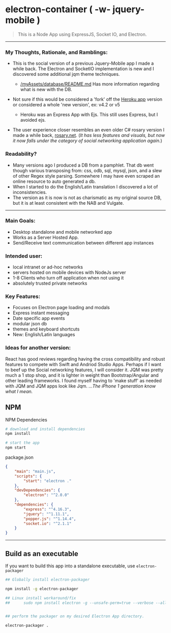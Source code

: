 # electron-container ( -w- jquery-mobile )

> This is a Node App using ExpressJS, Socket IO, and Electron.

---

### My Thoughts, Rationale, and Ramblings:

* This is the social version of a previous Jquery-Mobile app I made a while back. The Electron and SocketIO implementation is new and I discovered some additional jqm theme techniques.

    * [/myAssets/database/README.md](./myAssets/database/README.md) Has more information regarding what is new with the DB.


* Not sure if this would be considered a 'fork' off the [Heroku app](https://github.com/mezcel/heroku-joyful-mystery) version or considered a whole 'new version', ex: v4.2 or v5

    * Heroku was an Express App with Ejs. This still uses Express, but I avoided ejs.


* The user experience closer resembles an even older C# rosary version I made a while back, [rosary.net](https://github.com/mezcel/rosary.net). (_It has less features and visuals, but now it now falls under the category of social networking application again._)

### Readability?
* Many versions ago I produced a DB from a pamphlet. That db went though various transposing from: css, odb, sql, mysql, json, and a slew of other Regex style parsing. Somewhere I may have even scraped an online resource to auto generated a db.
* When I started to do the English/Latin translation I discovered a lot of inconsistencies.
* The version as it is now is not as charismatic as my original source DB, but it is at least consistent with the NAB and Vulgate.

---

### Main Goals:

* Desktop standalone and mobile networked app
* Works as a Server Hosted App.
* Send/Receive text communication between different app instances

### Intended user:

* local intranet or ad-hoc networks
* servers hosted on mobile devices with NodeJs server
* 1-8 Clients who turn off application when not using it
* absolutely trusted private networks


### Key Features:

* Focuses on Electron page loading and modals
* Express instant messaging
* Date specific app events
* modular json db
* themes and keyboard shortcuts
* New: English/Latin languages

### Ideas for another version:

React has good reviews regarding having the cross compatibility and robust features to compete with Swift and Andriod Studio Apps. Perhaps if I want to beef up the Social networking features, I will consider it. JQM was pretty much a 1 stop shop, and it is lighter in weight than Bootstrap/Angular and other leading frameworks. I found myself having to 'make stuff' as needed with JQM and JQM apps look like Jqm. _...The iPhone 1 generation know what I mean._

## NPM

NPM Dependencies

```sh
# download and install dependencies
npm install

# start the app
npm start
```

package.json

```json
{
    "main": "main.js",
    "scripts": {
        "start": "electron ."
    },
    "devDependencies": {
        "electron": "^2.0.0"
    },
    "dependencies": {
        "express": "^4.16.3",
        "jquery": "^1.11.1",
        "popper.js": "^1.14.4",
        "socket.io": "^2.1.1"
    }
}
```

---

## Build as an executable

If you want to build this app into a standalone executable, use ```electron-packager```

```sh
## Globally install electron-packager

npm install -g electron-packager

## Linux install workaround/fix
##      sudo npm install electron -g --unsafe-perm=true --verbose --allow-root


## perform the packager on my desired Electron App directory.

electron-packager .
```
